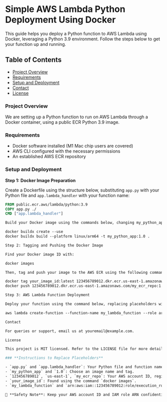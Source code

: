 # Simple AWS Lambda Python Deployment Using Docker

This guide helps you deploy a Python function to AWS Lambda using Docker, leveraging a Python 3.9 environment. Follow the steps below to get your function up and running.

## **Table of Contents**
- [Project Overview](#project-overview)
- [Requirements](#requirements)
- [Setup and Deployment](#setup-and-deployment)
- [Contact](#contact)
- [License](#license)

### **Project Overview**

We are setting up a Python function to run on AWS Lambda through a Docker container, using a public ECR Python 3.9 image. 

### **Requirements**
- Docker software installed (M1 Mac chip users are covered)
- AWS CLI configured with the necessary permissions
- An established AWS ECR repository

### **Setup and Deployment**

**Step 1:** **Docker Image Preparation**
   
Create a Dockerfile using the structure below, substituting `app.py` with your Python file and `app.lambda_handler` with your function name:

```dockerfile
FROM public.ecr.aws/lambda/python:3.9
COPY app.py ./
CMD ["app.lambda_handler"]

Build your Docker image using the commands below, changing my_python_app and 1.0 to your image name and tag:

docker buildx create --use
docker buildx build --platform linux/arm64 -t my_python_app:1.0 .

Step 2: Tagging and Pushing the Docker Image

Find your Docker image ID with:

docker images

Then, tag and push your image to the AWS ECR using the following commands. Make sure to replace the placeholders with your details:

docker tag your_image_id:latest 123456789012.dkr.ecr.us-east-1.amazonaws.com/my_ecr_repo:1.0
docker push 123456789012.dkr.ecr.us-east-1.amazonaws.com/my_ecr_repo:1.0

Step 3: AWS Lambda Function Deployment

Deploy your function using the command below, replacing placeholders with your specific details:

aws lambda create-function --function-name my_lambda_function --role arn:aws:iam::123456789012:role/execution_role --code image-uri=123456789012.dkr.ecr.us-east-1.amazonaws.com/my_ecr_repo:1.0 --package-type Image

Contact

For queries or support, email us at youremail@example.com.

License

This project is MIT licensed. Refer to the LICENSE file for more details.

### **Instructions to Replace Placeholders**

- `app.py` and `app.lambda_handler`: Your Python file and function name.
- `my_python_app` and `1.0`: Choose an image name and tag.
- `123456789012`, `us-east-1`, `my_ecr_repo`: Your AWS account ID, region, and ECR repository name (found in the AWS Management Console).
- `your_image_id`: Found using the command `docker images`.
- `my_lambda_function` and `arn:aws:iam::123456789012:role/execution_role`: Your chosen Lambda function name and AWS IAM role ARN (found in the AWS IAM console).

🔐 **Safety Note**: Keep your AWS account ID and IAM role ARN confidential to maintain security.
